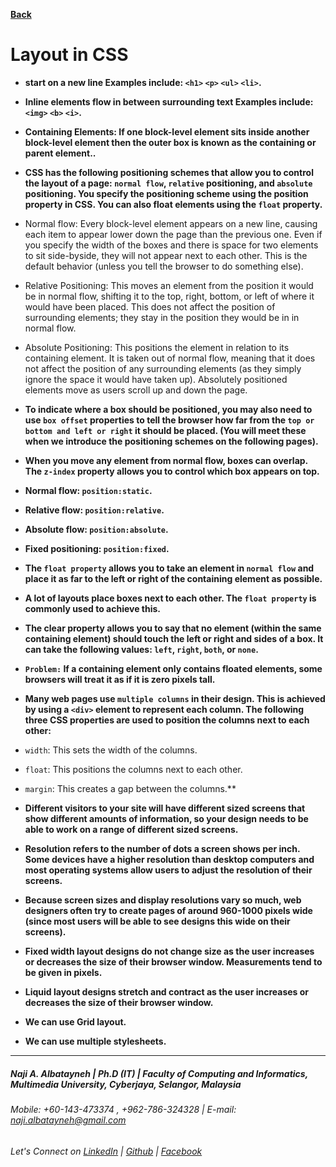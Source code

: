 [**Back**](https://naji-albatayneh.github.io/reading-notes)

# Layout in CSS

- **start on a new line Examples include: `<h1>` `<p>` `<ul>` `<li>`.**

- **Inline elements flow in between surrounding text Examples include: `<img>` `<b>` `<i>`.**

- **Containing Elements: If one block-level element sits inside another block-level element then the outer box is known as the containing or parent element..**

- **CSS has the following positioning schemes that allow you to control the layout of a page: `normal flow`, `relative` positioning, and `absolute` positioning. You specify the positioning scheme using the position property in CSS. You can also float elements using the `float` property.**

- Normal flow: Every block-level element appears on a new line, causing each item to appear lower down the page than the previous one. Even if you specify the width of the boxes and there is space for two elements to sit side-byside, they will not appear next to each other. This is the default behavior (unless you tell the browser to do something else).
- Relative Positioning: This moves an element from the position it would be in normal flow, shifting it to the top, right, bottom, or left of where it would have been placed. This does not affect the position of surrounding elements; they stay in the position they would be in in normal flow.
- Absolute Positioning: This positions the element in relation to its containing element. It is taken out of normal flow, meaning that it does not affect the position of any surrounding elements (as they simply ignore the space it would have taken up). Absolutely positioned elements move as users scroll up and down the page.

- **To indicate where a box should be positioned, you may also need to use `box offset` properties to tell the browser how far from the `top or bottom and left or right` it should be placed. (You will meet these when we introduce the positioning schemes on the following pages).**

- **When you move any element from normal flow, boxes can overlap. The `z-index` property allows you to control which box appears on top.**


- **Normal flow: `position:static`.**

- **Relative flow: `position:relative`.**

- **Absolute flow: `position:absolute`.**

- **Fixed positioning: `position:fixed`.**

- **The `float property` allows you to take an element in `normal flow` and place it as far to the left or right of the containing element as possible.**

- **A lot of layouts place boxes next to each other. The `float property` is commonly used to achieve this.**

- **The clear property allows you to say that no element (within the same containing element) should touch the left or right and sides of a box. It can take the following values: `left`, `right`, `both`, or `none`.**

- **`Problem:` If a containing element only contains floated elements, some browsers will treat it as if it is zero pixels tall.**

- **Many web pages use `multiple columns` in their design. This is achieved by using a `<div>` element to represent each column. The following three CSS properties are used to position the columns next to each other:**
- `width`: This sets the width of the columns.
- `float`: This positions the columns next to each other.
- `margin`: This creates a gap between the columns.**

- **Different visitors to your site will have different sized screens that show different amounts of information, so your design needs to be able to work on a range of different sized screens.**

- **Resolution refers to the number of dots a screen shows per inch. Some devices have a higher resolution than desktop computers and most operating systems allow users to adjust the resolution of their screens.**

- **Because screen sizes and display resolutions vary so much, web designers often try to create pages of around 960-1000 pixels wide (since most users will be able to see designs this wide on their screens).**

- **Fixed width layout designs do not change size as the user increases or decreases the size of their browser window. Measurements tend to be given in pixels.**

- **Liquid layout designs stretch and contract as the user increases or decreases the size of their browser window.**

- **We can use Grid layout.**

- **We can use multiple stylesheets.**

________________________________________________________
##### Naji A. Albatayneh | Ph.D (IT) | Faculty of Computing and Informatics, Multimedia University, Cyberjaya, Selangor, Malaysia

###### Mobile: +60-143-473374 , +962-786-324328 | E-mail: naji.albatayneh@gmail.com

###### Let's Connect on [LinkedIn](https://www.linkedin.com/in/naji-a-albatayneh/) | [Github](https://github.com/naji-albatayneh) | [Facebook](https://web.facebook.com/naji.albatayneh/)
